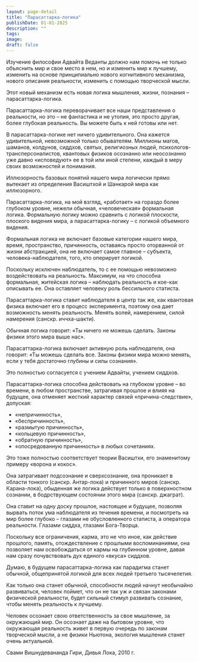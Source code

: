 ```yaml
---
layout: page-detail
title: "Парасаттарка-логика"
publishDate: 01-01-2025
description: ""
tags:
image:
draft: false
---
```


 Изучение философии Адвайта Веданты должно нам помочь не только объяснить мир и свое место в нем, но и изменить мир к лучшему, изменить на основе принципиально нового когнитивного механизма, нового описания реальности, изменить с помощью творческой мысли.

 Этот новый механизм есть новая логика мышления, жизни, познания – парасаттарка-логика.

 Парасаттарка-логика переворачивает все наши представления о реальности, но это – не фантастика и не утопия, это просто другая, более глубокая реальность. Вы можете быть к ней готовы или нет.

 В парасаттарка-логике нет ничего удивительного. Она кажется удивительной, невозможной только обывателям. Миллионы магов, шаманов, колдунов, сиддхов, святых, религиозных людей, психологов-трансперсоналистов, квантовых физиков осознанно или неосознанно уже давно «исповедуют» ее в той или иной степени, каждый в меру своих возможностей и понимания.

 Иллюзорность базовых понятий нашего мира логически прямо вытекает из определения Васиштхой и Шанкарой мира как иллюзорного.

 Парасаттарка-логика, на мой взгляд, «работает» на гораздо более глубоком уровне, нежели обычная, «человеческая» формальная логика. Формальную логику можно сравнить с логикой плоскости, плоского видения мира, а парасаттарка-логику – с логикой объемного видения.

 Формальная логика не включает базовые категории нашего мира, время, пространство, причинность, оставаясь просто оторванной от жизни абстракцией, она не включает самое главное – субъекта, человека-наблюдателя, того, кто оперирует логикой.

 Поскольку исключен наблюдатель, то с ее помощью невозможно воздействовать на реальность. Максимум, на что способна формальная, житейская логика – наблюдать реальность и кое-как описывать ее. Она оставляет человеку роль бессильного статиста.

 Парасаттарка-логика ставит наблюдателя в центр так же, как квантовая физика включает его в процесс эксперимента, поэтому она дает возможность менять реальность. Менять волей, намерением, силой намерения (санскр. иччха-шакти).

 Обычная логика говорит: «Ты ничего не можешь сделать. Законы физики этого мира выше нас».

 Парасаттарка-логика включает активную роль наблюдателя, она говорит: «Ты можешь сделать все. Законы физики мира можно менять, если у тебя достаточно глубины и силы сознания».

 Это полностью согласуется с учением Адвайты, учением сиддхов.

 Парасаттарка-логика способна действовать на глубоком уровне – во времени, в любом пространстве, затрагивая прошлое и влияя на будущее, она отменяет жесткий характер связей «причина-следствие», допуская:

* «непричинность»,
* «беспричинность»,
* «размытую причинность»,
* «кольцевую причинность»,
* «обратную причинность»,
* «опосредованную причинность» в любых сочетаниях.

 Это тоже полностью соответствует теории Васиштхи, его знаменитому примеру «ворона и кокос».

 Она затрагивает подсознание и сверхсознание, она проникает в области тонкого (санскр. Антар-лока) и причинного миров (санскр. Карана-лока), обыденная же логика действует только в поверхностном сознании, в бодрствующем состоянии этого мира (санскр. джаграт).

 Она ставит на одну доску прошлое, настоящее и будущее, позволяя вырвать поток ума наблюдателя из течения времени, и посмотреть на мир более глубоко – глазами не обусловленного статиста, а оператора реальности. Глазами сиддха, глазами Бога-Творца.

 Поскольку все ограничения, карма, это не что иное, как действие прошлого, память, отождествление с прошлыми воспоминаниями, она позволяет нам освобождаться от кармы на глубинном уровне, давая нам сразу почувствовать дух единого «вкуса» сиддхов. 

 Думаю, в будущем парасаттарка-логика как парадигма станет обычной, общепринятой логикой для всех людей третьего тысячелетия.

 Как только она станет обычной, способности людей начнут необычайно развиваться, человек поймет, что он не так уж и связан законами физической реальности, будет сильный стимул развивать сознание, чтобы менять реальность к лучшему.

 Человек осознает свою ответственность за свое мышление, за окружающий мир. Он осознает даже на бытовом уровне, что окружающая реальность живет в первую очередь по законам творческой мысли, а не физики Ньютона, экология мышления станет очень актуальной.

 Свами Вишнудевананда Гири, Дивья Лока, 2010 г.
